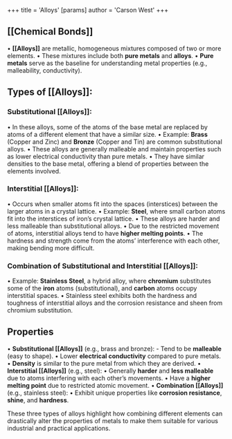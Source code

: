 +++
 title = 'Alloys'
[params]
	author = 'Carson West'
+++
## [[Chemical Bonds]]
• **[[Alloys]]** are metallic, homogeneous mixtures composed of two or more elements.
• These mixtures include both **pure metals** and **alloys**.
• **Pure metals** serve as the baseline for understanding metal properties (e.g., malleability, conductivity).

## **Types of [[Alloys]]:**

### **Substitutional [[Alloys]]:**

• In these alloys, some of the atoms of the base metal are replaced by atoms of a different element that have a similar size.
• Example: **Brass** (Copper and Zinc) and **Bronze** (Copper and Tin) are common substitutional alloys.
• These alloys are generally malleable and maintain properties such as lower electrical conductivity than pure metals.
• They have similar densities to the base metal, offering a blend of properties between the elements involved.

###  **Interstitial [[Alloys]]:**
• Occurs when smaller atoms fit into the spaces (interstices) between the larger atoms in a crystal lattice.
• Example: **Steel**, where small carbon atoms fit into the interstices of iron’s crystal lattice.
• These alloys are harder and less malleable than substitutional alloys.
• Due to the restricted movement of atoms, interstitial alloys tend to have **higher melting points**.
• The hardness and strength come from the atoms’ interference with each other, making bending more difficult.

### **Combination of Substitutional and Interstitial [[Alloys]]:**

• Example: **Stainless Steel**, a hybrid alloy, where **chromium** substitutes some of the **iron** atoms (substitutional), and **carbon** atoms occupy interstitial spaces.
• Stainless steel exhibits both the hardness and toughness of interstitial alloys and the corrosion resistance and sheen from chromium substitution.


## Properties

• **Substitutional [[Alloys]]** (e.g., brass and bronze):
	- Tend to be **malleable** (easy to shape).
	• Lower **electrical conductivity** compared to pure metals.
	• **Density** is similar to the pure metal from which they are derived.
• **Interstitial [[Alloys]]** (e.g., steel):
	• Generally **harder** and **less malleable** due to atoms interfering with each other’s movements.
	• Have a **higher melting point** due to restricted atomic movement.
• **Combination [[Alloys]]** (e.g., stainless steel):
	• Exhibit unique properties like **corrosion resistance**, **shine**, and **hardness**.


These three types of alloys highlight how combining different elements can drastically alter the properties of metals to make them suitable for various industrial and practical applications.
